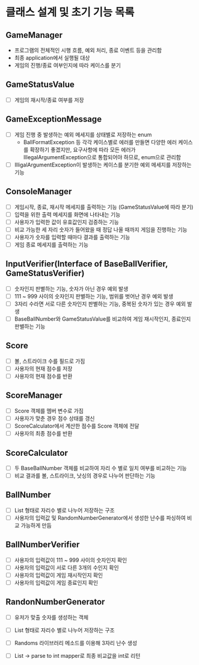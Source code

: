 # 클래스 설계 및 초기 기능 목록

## GameManager

- 프로그램의 전체적인 시행 흐름, 예외 처리, 종료 이벤트 등을 관리함
- 최종 application에서 실행될 대상
- 게임의 진행/종료 여부인지에 따라 케이스를 분기

## GameStatusValue

- [ ]  게임의 재시작/종료 여부를 저장

## GameExceptionMessage

- [ ] 게임 진행 중 발생하는 예외 메세지를 상태별로 저장하는 enum
    - BallFormatException 등 각각 케이스별로 에러를 만들면 다양한 에러 케이스를 확장하기 좋겠지만, 요구사항에 따라 모든 에러가 IllegalArgumentException으로 통합되어야
      하므로, enum으로 관리함
- [ ] IlligalArgumentException이 발생하는 케이스를 분기한 예외 메세지를 저장하는 기능

## ConsoleManager

- [ ] 게임시작, 종료, 재시작 메세지를 출력하는 기능 (GameStatusValue에 따라 분기)
- [ ] 입력을 위한 출력 메세지를 화면에 나타내는 기능
- [ ] 사용자가 입력한 값이 유효값인지 검증하는 기능
- [ ] 비교 가능한 세 자리 숫자가 들어왔을 때 정답 나올 때까지 게임을 진행하는 기능
- [ ] 사용자가 숫자를 입력할 때마다 결과를 출력하는 기능
- [ ] 게임 종료 메세지를 출력하는 기능

## InputVerifier(Interface of BaseBallVerifier, GameStatusVerifier)

- [ ] 숫자인지 판별하는 기능, 숫자가 아닌 경우 예외 발생
- [ ] 111 ~ 999 사이의 숫자인지 판별하는 기능, 범위를 벗어난 경우 예외 발생
- [ ] 3자리 수라면 서로 다른 숫자인지 판별하는 기능, 중복된 숫자가 있는 경우 예외 발생
- [ ] BaseBallNumber와 GameStatusValue를 비교하여 게임 재시작인지, 종료인지 판별하는 기능

## Score

- [ ] 볼, 스트라이크 수를 필드로 가짐
- [ ] 사용자의 현재 점수를 저장
- [ ] 사용자의 현재 점수를 반환

## ScoreManager

- [ ] Score 객체를 멤버 변수로 가짐
- [ ]  사용자가 맞춘 경우 점수 상태를 갱신
- [ ]  ScoreCalculator에서 계산한 점수를 Score 객체에 전달
- [ ]  사용자의 최종 점수를 반환

## ScoreCalculator

- [ ] 두 BaseBallNumber 객체를 비교하여 자리 수 별로 일치 여부를 비교하는 기능
- [ ] 비교 결과를 볼, 스트라이크, 낫싱의 경우로 나누어 판단하는 기능

## BallNumber

- [ ] List<Integer> 형태로 자리수 별로 나누어 저장하는 구조
- [ ]  사용자의 입력값 및 RandomNumberGenerator에서 생성한 난수를 파싱하여 비교 가능하게 만듬

## BallNumberVerifier

- [ ] 사용자의 입력값이 111 ~ 999 사이의 숫자인지 확인
- [ ] 사용자의 입력값이 서로 다른 3개의 수인지 확인
- [ ] 사용자의 입력값이 게임 재시작인지 확인
- [ ] 사용자의 입력값이 게임 종료인지 확인

## RandonNumberGenerator

- [ ] 유저가 맞출 숫자를 생성하는 객체
- [ ] List<Integer> 형태로 자리수 별로 나누어 저장하는 구조
- [ ] Randoms 라이브러리 메소드를 이용해 3자리 난수 생성
- [ ] List → parse to int mapper로 최종 비교값을 int로 리턴

